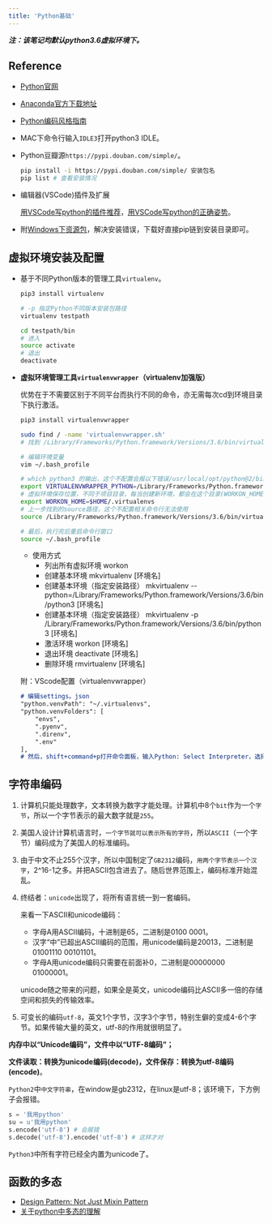 ```yaml
---
title: 'Python基础'
---
```


***注：该笔记均默认python3.6虚拟环境下。***

## Reference

- [Python官网](https://www.python.org)
- [Anaconda官方下载地址](https://www.anaconda.com/download)
- [Python编码风格指南](https://python.freelycode.com/contribution/detail/47)

- MAC下命令行输入`IDLE3`打开python3 IDLE。

- Python豆瓣源`https://pypi.douban.com/simple/`。

  ``` sh
  pip install -i https://pypi.douban.com/simple/ 安装包名
  pip list # 查看安装情况
  ```

- 编辑器(VSCode)插件及扩展

  [用VSCode写python的插件推荐](https://www.jianshu.com/p/5ba8586c7819)，[用VSCode写python的正确姿势](https://www.cnblogs.com/0to9/p/6361474.html)。

- 附[Windows下资源包](https://www.lfd.uci.edu/~gohlke/pythonlibs/)，解决安装错误，下载好直接pip链到安装目录即可。

## 虚拟环境安装及配置

- 基于不同Python版本的管理工具`virtualenv`。

  ```sh
  pip3 install virtualenv

  # -p 指定Python不同版本安装包路径
  virtualenv testpath

  cd testpath/bin
  # 进入
  source activate
  # 退出
  deactivate
  ```

- **虚拟环境管理工具`virtualenvwrapper`（virtualenv加强版）**

  优势在于不需要区别于不同平台而执行不同的命令，亦无需每次cd到环境目录下执行激活。

  ```sh
  pip3 install virtualenvwrapper

  sudo find / -name 'virtualenvwrapper.sh'
  # 找到 /Library/Frameworks/Python.framework/Versions/3.6/bin/virtualenvwrapper.sh

  # 编辑环境变量
  vim ~/.bash_profile

  # which python3 的输出，这个不配置会报以下错误/usr/local/opt/python@2/bin/python2.7: No module named virtualenvwrapper
  export VIRTUALENVWRAPPER_PYTHON=/Library/Frameworks/Python.framework/Versions/3.6/bin/python3
  # 虚拟环境保存位置，不同于项目目录，每当创建新环境，都会在这个目录(WORKON_HOME=~/.virtualenvs)
  export WORKON_HOME=$HOME/.virtualenvs
  # 上一步找到的source路径，这个不配置相关命令行无法使用
  source /Library/Frameworks/Python.framework/Versions/3.6/bin/virtualenvwrapper.sh

  # 最后，执行完后重启命令行窗口
  source ~/.bash_profile
  ```

  - 使用方式
    - 列出所有虚拟环境 workon
    - 创建基本环境 mkvirtualenv [环境名]
    - 创建基本环境（指定安装路径） mkvirtualenv --python=/Library/Frameworks/Python.framework/Versions/3.6/bin/python3 [环境名]
    - 创建基本环境（指定安装路径） mkvirtualenv -p /Library/Frameworks/Python.framework/Versions/3.6/bin/python3 [环境名]
    - 激活环境 workon [环境名]
    - 退出环境 deactivate [环境名]
    - 删除环境 rmvirtualenv [环境名]

  附：VScode配置（virtualenvwrapper）

  ```md
  # 编辑settings。json
  "python.venvPath": "~/.virtualenvs",
  "python.venvFolders": [
      "envs",
      ".pyenv",
      ".direnv",
      ".env"
  ],
  # 然后，shift+command+p打开命令面板，输入Python: Select Interpreter，选择虚拟环境
  ```

## 字符串编码

  1. 计算机只能处理数字，文本转换为数字才能处理。计算机中8个`bit`作为一个`字节`，所以一个字节表示的最大数字就是`255`。
  2. 美国人设计计算机语言时，`一个字节就可以表示所有的字符`，所以`ASCII`（一个字节）编码成为了美国人的标准编码。
  3. 由于中文不止255个汉字，所以中国制定了`GB2312`编码，`用两个字节表示一个汉字`，2^16-1之多。并把ASCII包含进去了。随后世界范围上，编码标准开始混乱。
  4. 终结者：`unicode`出现了，将所有语言统一到一套编码。

      来看一下ASCII和unicode编码：
      - 字母A用ASCII编码，十进制是65，二进制是0100 0001。
      - 汉字“中”已超出ASCII编码的范围，用unicode编码是20013，二进制是01001110 00101101。
      - 字母A用unicode编码只需要在前面补0，二进制是00000000 01000001。

      unicode随之带来的问题，如果全是英文，unicode编码比ASCII多一倍的存储空间和损失的传输效率。
  5. 可变长的编码`utf-8`，英文1个字节，汉字3个字节，特别生僻的变成4-6个字节。如果传输大量的英文，utf-8的作用就很明显了。

  **内存中以“Unicode编码”，文件中以“UTF-8编码”；**

  **文件读取：转换为unicode编码(decode)，文件保存：转换为utf-8编码(encode)**。

  `Python2`中`中文字符串`，在window是gb2312，在linux是utf-8；该环境下，下方例子会报错。

  ``` py
  s = '我用python'
  su = u'我用python'
  s.encode('utf-8') # 会报错
  s.decode('utf-8').encode('utf-8') # 这样才对
  ```
  
  `Python3`中所有字符已经全内置为unicode了。

## 函数的多态

- [Design Pattern: Not Just Mixin Pattern](http://www.cnblogs.com/fsjohnhuang/p/4634039.html)
- [关于python中多态的理解](https://www.cnblogs.com/opw3n/p/8035297.html)
